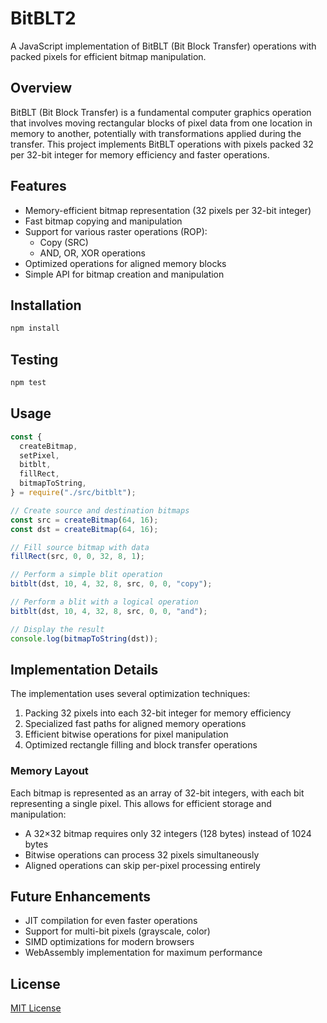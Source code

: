 # BitBLT2

A JavaScript implementation of BitBLT (Bit Block Transfer) operations with packed pixels for efficient bitmap manipulation.

## Overview

BitBLT (Bit Block Transfer) is a fundamental computer graphics operation that involves moving rectangular blocks of pixel data from one location in memory to another, potentially with transformations applied during the transfer. This project implements BitBLT operations with pixels packed 32 per 32-bit integer for memory efficiency and faster operations.

## Features

- Memory-efficient bitmap representation (32 pixels per 32-bit integer)
- Fast bitmap copying and manipulation
- Support for various raster operations (ROP):
  - Copy (SRC)
  - AND, OR, XOR operations
- Optimized operations for aligned memory blocks
- Simple API for bitmap creation and manipulation

## Installation

```bash
npm install
```

## Testing

```bash
npm test
```

## Usage

```javascript
const {
  createBitmap,
  setPixel,
  bitblt,
  fillRect,
  bitmapToString,
} = require("./src/bitblt");

// Create source and destination bitmaps
const src = createBitmap(64, 16);
const dst = createBitmap(64, 16);

// Fill source bitmap with data
fillRect(src, 0, 0, 32, 8, 1);

// Perform a simple blit operation
bitblt(dst, 10, 4, 32, 8, src, 0, 0, "copy");

// Perform a blit with a logical operation
bitblt(dst, 10, 4, 32, 8, src, 0, 0, "and");

// Display the result
console.log(bitmapToString(dst));
```

## Implementation Details

The implementation uses several optimization techniques:

1. Packing 32 pixels into each 32-bit integer for memory efficiency
2. Specialized fast paths for aligned memory operations
3. Efficient bitwise operations for pixel manipulation
4. Optimized rectangle filling and block transfer operations

### Memory Layout

Each bitmap is represented as an array of 32-bit integers, with each bit representing a single pixel. This allows for efficient storage and manipulation:

- A 32×32 bitmap requires only 32 integers (128 bytes) instead of 1024 bytes
- Bitwise operations can process 32 pixels simultaneously
- Aligned operations can skip per-pixel processing entirely

## Future Enhancements

- JIT compilation for even faster operations
- Support for multi-bit pixels (grayscale, color)
- SIMD optimizations for modern browsers
- WebAssembly implementation for maximum performance

## License

[MIT License](LICENSE)
